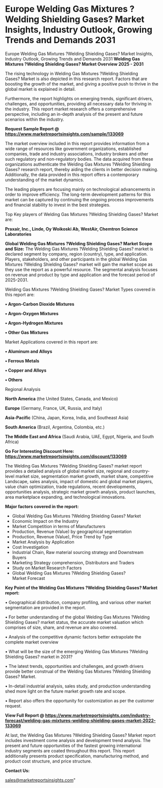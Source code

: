 # Europe Welding Gas Mixtures ?Welding Shielding Gases? Market Insights, Industry Outlook, Growing Trends and Demands 2031
 Europe Welding Gas Mixtures ?Welding Shielding Gases? Market Insights, Industry Outlook, Growing Trends and Demands 2031
<Strong> Welding Gas Mixtures ?Welding Shielding Gases? Market Overview 2025 - 2031</strong>

The rising technology in Welding Gas Mixtures ?Welding Shielding Gases? Market is also depicted in this research report. Factors that are boosting the growth of the market, and giving a positive push to thrive in the global market is explained in detail.

Furthermore, the report highlights on emerging trends, significant drivers, challenges, and opportunities, providing all necessary data for thriving in the industry. This report market research offers a comprehensive perspective, including an in-depth analysis of the present and future scenarios within the industry.

<strong>Request Sample Report @ <a href=https://www.marketreportsinsights.com/sample/133069>https://www.marketreportsinsights.com/sample/133069</a></strong>

The market overview included in this report provides information from a wide range of resources like government organizations, established companies, trade and industry associations, industry brokers and other such regulatory and non-regulatory bodies. The data acquired from these organizations authenticate the Welding Gas Mixtures ?Welding Shielding Gases? research report, thereby aiding the clients in better decision making. Additionally, the data provided in this report offers a contemporary understanding of the market dynamics.

The leading players are focusing mainly on technological advancements in order to improve efficiency. The long-term development patterns for this market can be captured by continuing the ongoing process improvements and financial stability to invest in the best strategies.

Top Key players of Welding Gas Mixtures ?Welding Shielding Gases? Market are:

<strong>Praxair, Inc., Linde, Oy Woikoski Ab, WestAir, Chemtron Science Laboratories</strong>

<strong><b>Global Welding Gas Mixtures ?Welding Shielding Gases? Market Scope and Size:</b></strong>
The Welding Gas Mixtures ?Welding Shielding Gases? market is declared segment by company, region (country), type, and application. Players, stakeholders, and other participants in the global Welding Gas Mixtures ?Welding Shielding Gases? market will gain the market scope as they use the report as a powerful resource. The segmental analysis focuses on revenue and product by type and application and the forecast period of 2025-2031.

Welding Gas Mixtures ?Welding Shielding Gases? Market Types covered in this report are:

<strong>• Argon-Carbon Dioxide Mixtures

• Argon-Oxygen Mixtures

• Argon-Hydrogen Mixtures

• Other Gas Mixtures</strong>

Market Applications covered in this report are:

<strong>• Aluminum and Alloys

• Ferrous Metals

• Copper and Alloys

• Others</strong> 

Regional Analysis

<strong>North America</strong> (the United States, Canada, and Mexico)

<strong>Europe</strong> (Germany, France, UK, Russia, and Italy)

<strong>Asia-Pacific</strong> (China, Japan, Korea, India, and Southeast Asia)

<strong>South America</strong> (Brazil, Argentina, Colombia, etc.)

<strong>The Middle East and Africa</strong> (Saudi Arabia, UAE, Egypt, Nigeria, and South Africa)

<strong>Go For Interesting Discount Here: <a href=https://www.marketreportsinsights.com/discount/133069>https://www.marketreportsinsights.com/discount/133069</a></strong>

The Welding Gas Mixtures ?Welding Shielding Gases? market report provides a detailed analysis of global market size, regional and country-level market size, segmentation market growth, market share, competitive Landscape, sales analysis, impact of domestic and global market players, value chain optimization, trade regulations, recent developments, opportunities analysis, strategic market growth analysis, product launches, area marketplace expanding, and technological innovations.

<strong><b>Major factors covered in the report:</b></strong>
<ul>
  <li>Global Welding Gas Mixtures ?Welding Shielding Gases? Market </li>
  <li>Economic Impact on the Industry</li>
  <li>Market Competition in terms of Manufacturers</li>
  <li>Production, Revenue (Value) by geographical segmentation</li>
  <li>Production, Revenue (Value), Price Trend by Type</li>
  <li>Market Analysis by Application</li>
  <li>Cost Investigation</li>
  <li>Industrial Chain, Raw material sourcing strategy and Downstream Buyers</li>
  <li>Marketing Strategy comprehension, Distributors and Traders</li>
  <li>Study on Market Research Factors</li>
  <li>Global Welding Gas Mixtures ?Welding Shielding Gases? Market Forecast</li>
</ul>

<strong><b>Key Point of the Welding Gas Mixtures ?Welding Shielding Gases? Market report:</b></strong>

• Geographical distribution, company profiling, and various other market segmentation are provided in the report.

• For better understanding of the global Welding Gas Mixtures ?Welding Shielding Gases? market status, the accurate market valuation which comprises of size, share, and revenue are also covered.

• Analysis of the competitive dynamic factors better extrapolate the complete market overview

• What will be the size of the emerging Welding Gas Mixtures ?Welding Shielding Gases? market in 2031?

• The latest trends, opportunities and challenges, and growth drivers provide better construal of the Welding Gas Mixtures ?Welding Shielding Gases? Market.

• In-detail industrial analysis, sales study, and production understanding shed more light on the future market growth rate and scope.

• Report also offers the opportunity for customization as per the customer request.

<strong><b>View Full Report @ <a href=https://www.marketreportsinsights.com/industry-forecast/welding-gas-mixtures-welding-shielding-gases-market-2022-133069>https://www.marketreportsinsights.com/industry-forecast/welding-gas-mixtures-welding-shielding-gases-market-2022-133069</a></b></strong>


At last, the Welding Gas Mixtures ?Welding Shielding Gases? Market report includes investment come analysis and development trend analysis. The present and future opportunities of the fastest growing international industry segments are coated throughout this report. This report additionally presents product specification, manufacturing method, and product cost structure, and price structure.

<strong>Contact Us:</strong>

sales@marketreportsinsights.com"
